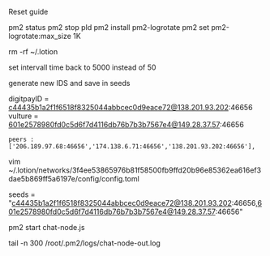 Reset guide

pm2 status
pm2 stop pId
pm2 install pm2-logrotate
pm2 set pm2-logrotate:max_size 1K

rm -rf ~/.lotion

set intervall time back to 5000 instead of 50

generate new IDS and save in seeds


digitpayID = c44435b1a2f1f6518f8325044abbcec0d9eace72@138.201.93.202:46656
vulture =    601e2578980fd0c5d6f7d4116db76b7b3b7567e4@149.28.37.57:46656


    peers :  ['206.189.97.68:46656','174.138.6.71:46656','138.201.93.202:46656'],

vim ~/.lotion/networks/3f4ee53865976b81f58500fb9ffd20b96e85362ea616ef3dae5b869ff5a6197e/config/config.toml


seeds = "c44435b1a2f1f6518f8325044abbcec0d9eace72@138.201.93.202:46656,601e2578980fd0c5d6f7d4116db76b7b3b7567e4@149.28.37.57:46656"

pm2 start chat-node.js

tail -n 300 /root/.pm2/logs/chat-node-out.log
